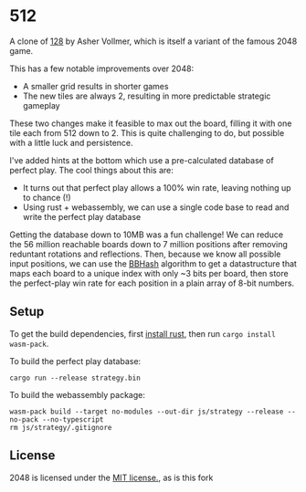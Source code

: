 # 512
A clone of [128](https://ashervollmer.github.io/2048/128.html) by Asher Vollmer, which is itself a variant of the famous 2048 game.

This has a few notable improvements over 2048:
- A smaller grid results in shorter games
- The new tiles are always 2, resulting in more predictable strategic gameplay

These two changes make it feasible to max out the board, filling it with one tile each from 512 down to 2. This is quite challenging to do, but possible with a little luck and persistence.

I've added hints at the bottom which use a pre-calculated database of perfect play. The cool things about this are:
- It turns out that perfect play allows a 100% win rate, leaving nothing up to chance (!)
- Using rust + webassembly, we can use a single code base to read and write the perfect
  play database

Getting the database down to 10MB was a fun challenge! We can reduce the 56 million reachable boards down to 7 million positions after removing reduntant rotations and reflections. Then, because we know all possible input positions, we can use the [BBHash](https://github.com/rizkg/BBHash) algorithm to get a datastructure that maps each board to a unique index with only ~3 bits per board, then store the perfect-play win rate for each position in a plain array of 8-bit numbers.

## Setup
To get the build dependencies, first [install rust](https://www.rust-lang.org/tools/install), then run `cargo install wasm-pack`.


To build the perfect play database:
```shell
cargo run --release strategy.bin
```

To build the webassembly package:
```shell
wasm-pack build --target no-modules --out-dir js/strategy --release --no-pack --no-typescript
rm js/strategy/.gitignore
```


## License
2048 is licensed under the [MIT license.](https://github.com/gabrielecirulli/2048/blob/master/LICENSE.txt), as is this fork

